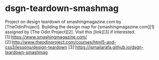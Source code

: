 # dsgn-teardown-smashmag
Project on design teardown of smashingmagazine.com by [TheOdinProject].
Building the design map for [smashingmagazine.com][1] assigned by [The Odin Project][2].
Visit this [link][3] if interested.
[1]:https://www.smashingmagazine.com/
[2]:http://www.theodinproject.com/courses/html5-and-css3/lessons/design-teardown
[3]:https://ismailarafa.github.io/dsgn-teardown-smashmag
